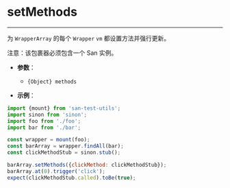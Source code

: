 # setMethods
---

为 `WrapperArray` 的每个 `Wrapper` `vm` 都设置方法并强行更新。

注意：该包裹器必须包含一个 San 实例。

* **参数**：

    - `{Object} methods`

* **示例**：

```js
import {mount} from 'san-test-utils';
import sinon from 'sinon';
import foo from './foo';
import bar from './bar';

const wrapper = mount(foo);
const barArray = wrapper.findAll(bar);
const clickMethodStub = sinon.stub();

barArray.setMethods({clickMethod: clickMethodStub});
barArray.at(0).trigger('click');
expect(clickMethodStub.called).toBe(true);
```

